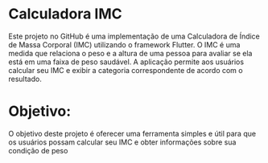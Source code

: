 # Calculadora IMC

Este projeto no GitHub é uma implementação de uma Calculadora de Índice de Massa Corporal (IMC) utilizando o framework Flutter. O IMC é uma medida que relaciona o peso e a altura de uma pessoa para avaliar se ela está em uma faixa de peso saudável. A aplicação permite aos usuários calcular seu IMC e exibir a categoria correspondente de acordo com o resultado.

# Objetivo: 
O objetivo deste projeto é oferecer uma ferramenta simples e útil para que os usuários possam calcular seu IMC e obter informações sobre sua condição de peso
